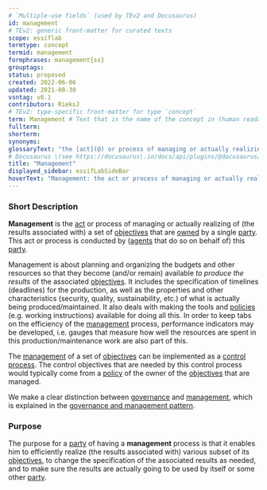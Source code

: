 ```yaml
---
# `Multiple-use fields` (used by TEv2 and Docusaurus)
id: management
# TEv2: generic front-matter for curated texts
scope: essiflab
termtype: concept
termid: management
formphrases: management{ss}
grouptags:
status: proposed
created: 2022-06-06
updated: 2021-08-30
vsntag: v0.1
contributors: RieksJ
# TEv2: type-specific front-matter for type `concept`
term: Management # Text that is the name of the concept in (human readable) texts.
fullterm:
shorterm:
synonyms:
glossaryText: "the [act](@) or process of managing or actually realizing of (the results associated with) a set of [objectives](@) by the [owner](@) of these [objectives](@)."
# Docusaurus \(see https://docusaurus\.io/docs/api/plugins/@docusaurus/plugin-content-docs#markdown-front-matter\):
title: "Management"
displayed_sidebar: essifLabSideBar
hoverText: "Management: the act or process of managing or actually realizing of (the results associated with) a set of Objectives by the Owner of these Objectives."
---
```


### Short Description
**Management** is the [act](@) or process of managing or actually realizing of (the results associated with) a set of  [objectives](@) that are [owned](@) by a single [party](@). This act or process is conducted by ([agents](@) that do so on behalf of) this [party](@).

Management is about planning and organizing the budgets and other resources so that they become (and/or remain) available _to produce the results_ of the associated [objectives](@). It includes the specification of timelines (deadlines) for the production, as well as the properties and other characteristics (security, quality, sustainability, etc.) of what is actually being produced/maintained. It also deals with making the tools and [policies](@) (e.g. working instructions) available for doing all this.
In order to keep tabs on the efficiency of the [management](@) process, performance indicators may be developed, i.e. gauges that measure how well the resources are spent in this production/maintenance work are also part of this.

The [management](@) of a set of [objectives](@) can be implemented as a [control process](@). The control objectives that are needed by this control process would typically come from a [policy](@) of the owner of the [objectives](@) that are managed.

We make a clear distinction between [governance](@) and [management](@), which is explained in the [governance and management pattern](pattern-governance-and-management@).

### Purpose
The purpose for a [party](@) of having a **management** process is that it enables him to efficiently realize (the results associated with) various subset of its [objectives](@), to change the specification of the associated results as needed, and to make sure the results are actually going to be used by itself or some other [party](@).

